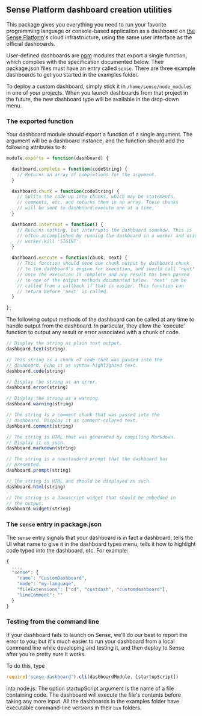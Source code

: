 ## Sense Platform dashboard creation utilities

This package gives you everything you need to run your favorite programming language or console-based application as a dashboard on [the Sense Platform](senseplatform.com)'s cloud infrastructure, using the same user interface as the official dashboards. 

User-defined dashboards are [npm](npmjs.org) modules that export a single function, which complies with the specification documented below. Their package.json files must have an entry called `sense`. There are three example dashboards to get you started in the examples folder.

To deploy a custom dashboard, simply stick it in `/home/sense/node_modules` in one of your projects. When you launch dashboards from that project in the future, the new dashboard type will be available in the drop-down menu.

### The exported function

Your dashboard module should export a function of a single argument. The argument will be a dashboard instance, and the function should add the following attributes to it:

```javascript
module.exports = function(dashboard) {

  dashboard.complete = function(codeString) {
    // Returns an array of completions for the argument.
  }

  dashboard.chunk = function(codeString) {
    // Splits the code up into chunks, which may be statements, 
    // comments, etc. and returns them in an array. These chunks
    // will be sent to dashboard.execute one at a time.
  }

  dashboard.interrupt = function() {
    // Returns nothing, but interrupts the dashboard somehow. This is 
    // often accomplished by running the dashboard in a worker and using 
    // worker.kill 'SIGINT'.
  }

  dashboard.execute = function(chunk, next) {
    // This function should send one chunk output by dashboard.chunk
    // to the dashboard's engine for execution, and should call 'next' 
    // once the execution is complete and any result has been passed 
    // to one of the output methods documented below. 'next' can be 
    // called from a callback if that is easier. This function can
    // return before 'next' is called.
  }

};
```

The following output methods of the dashboard can be called at any time to handle output from the dashboard. In particular, they allow the 'execute' function to output any result or error associated with a chunk of code.

```javascript
// Display the string as plain text output.
dashboard.text(string)

// This string is a chunk of code that was passed into the 
// dashboard. Echo it as syntax-highlighted text.
dashboard.code(string)

// Display the string as an error.
dashboard.error(string)

// Display the string as a warning.
dashboard.warning(string)

// The string is a comment chunk that was passed into the 
// dashboard. Display it as comment-colored text.
dashboard.comment(string)

// The string is HTML that was generated by compiling Markdown.
// Display it as such.
dashboard.markdown(string)

// The string is a nonstandard prompt that the dashboard has 
// presented.
dashboard.prompt(string)

// The string is HTML and should be displayed as such.
dashboard.html(string)

// The string is a Javascript widget that should be embedded in
// the output.
dashboard.widget(string)
```

### The `sense` entry in package.json

The `sense` entry signals that your dashboard is in fact a dashboard, tells the UI what name to give it in the dashboard types menu, tells it how to highlight code typed into the dashboard, etc. For example:

```javascript
{
  ...,
  "sense": {
    "name": "CustomDashboard",
    "mode": "my-language",
    "fileExtensions": ["cd", "custdash", "customdashboard"],
    "lineComment": ""
  }
}
```

### Testing from the command line

If your dashboard fails to launch on Sense, we'll do our best to report the error to you; but it's much easier to run your dashboard from a local command line while developing and testing it, and then deploy to Sense after you're pretty sure it works.

To do this, type 

```javascript
require('sense-dashboard').cli(dashboardModule, [startupScript])
```

into node.js. The option startupScript argument is the name of a file containing code. The dashboard will execute the file's contents before taking any more input. All the dashboards in the examples folder have executable command-line versions in their `bin` folders.